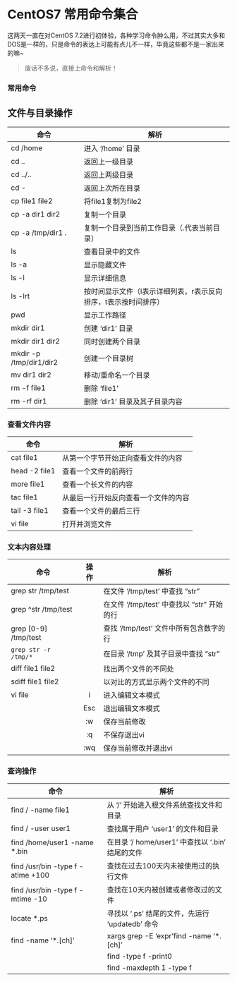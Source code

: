 # CentOS7 常用命令集合

这两天一直在对CentOS 7.2进行初体验，各种学习命令肿么用，不过其实大多和DOS是一样的，只是命令的表达上可能有点儿不一样，毕竟这些都不是一家出来的嘛~

> 废话不多说，直接上命令和解析！

### 常用命令

文件与目录操作
--------------------- 
| 命令                    | 解析                                                         |
| ----------------------- | ------------------------------------------------------------ |
| cd /home                | 进入 ‘/home’ 目录                                            |
| cd ..                   | 返回上一级目录                                               |
| cd ../..                | 返回上两级目录                                               |
| cd -                    | 返回上次所在目录                                             |
| cp file1 file2          | 将file1复制为file2                                           |
| cp -a dir1 dir2         | 复制一个目录                                                 |
| cp -a /tmp/dir1 .       | 复制一个目录到当前工作目录（.代表当前目录）                  |
| ls                      | 查看目录中的文件                                             |
| ls -a                   | 显示隐藏文件                                                 |
| ls -l                   | 显示详细信息                                                 |
| ls -lrt                 | 按时间显示文件（l表示详细列表，r表示反向排序，t表示按时间排序） |
| pwd                     | 显示工作路径                                                 |
| mkdir dir1              | 创建 ‘dir1’ 目录                                             |
| mkdir dir1 dir2         | 同时创建两个目录                                             |
| mkdir -p /tmp/dir1/dir2 | 创建一个目录树                                               |
| mv dir1 dir2            | 移动/重命名一个目录                                          |
| rm -f file1             | 删除 ‘file1’                                                 |
| rm -rf dir1             | 删除 ‘dir1’ 目录及其子目录内容                               |

### 查看文件内容

| 命令          | 解析                                 |
| ------------- | ------------------------------------ |
| cat file1     | 从第一个字节开始正向查看文件的内容   |
| head -2 file1 | 查看一个文件的前两行                 |
| more file1    | 查看一个长文件的内容                 |
| tac file1     | 从最后一行开始反向查看一个文件的内容 |
| tail -3 file1 | 查看一个文件的最后三行               |
| vi file       | 打开并浏览文件                       |

### 文本内容处理

| 命令                 | 操作 | 解析                                       |
| -------------------- | :--: | ------------------------------------------ |
| grep str /tmp/test   |      | 在文件 ‘/tmp/test’ 中查找 “str”            |
| grep ^str /tmp/test  |      | 在文件 ‘/tmp/test’ 中查找以 “str” 开始的行 |
| grep [0-9] /tmp/test |      | 查找 ‘/tmp/test’ 文件中所有包含数字的行    |
| `grep str -r /tmp/*` |      | 在目录 ‘/tmp’ 及其子目录中查找 “str”       |
| diff file1 file2     |      | 找出两个文件的不同处                       |
| sdiff file1 file2    |      | 以对比的方式显示两个文件的不同             |
| vi file              |  i   | 进入编辑文本模式                           |
|                      | Esc  | 退出编辑文本模式                           |
|                      |  :w  | 保存当前修改                               |
|                      |  :q  | 不保存退出vi                               |
|                      | :wq  | 保存当前修改并退出vi                       |

### 查询操作

| 命令                              | 解析                                             |
| --------------------------------- | ------------------------------------------------ |
| find / -name file1                | 从 ‘/’ 开始进入根文件系统查找文件和目录          |
| find / -user user1                | 查找属于用户 ‘user1’ 的文件和目录                |
| find /home/user1 -name *.bin      | 在目录 ‘/ home/user1’ 中查找以 ‘.bin’ 结尾的文件 |
| find /usr/bin -type f -atime +100 | 查找在过去100天内未被使用过的执行文件            |
| find /usr/bin -type f -mtime -10  | 查找在10天内被创建或者修改过的文件               |
| locate *.ps                       | 寻找以 ‘.ps’ 结尾的文件，先运行 ‘updatedb’ 命令  |
| find -name ‘*.[ch]’               | xargs grep -E ‘expr’find -name ‘*.[ch]’          |
|                                   | find -type f -print0                             |
|                                   | find -maxdepth 1 -type f                         |


